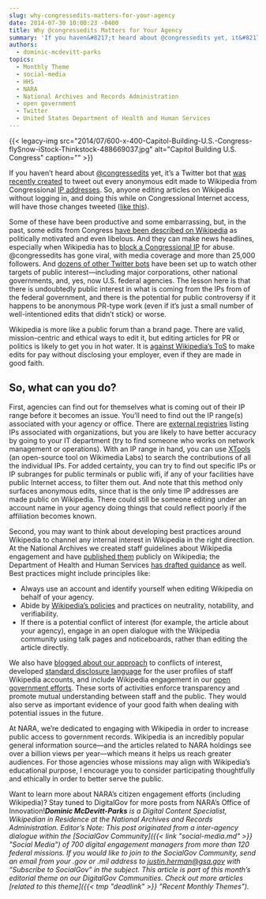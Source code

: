 ```yaml
---
slug: why-congressedits-matters-for-your-agency
date: 2014-07-30 10:00:23 -0400
title: Why @congressedits Matters for Your Agency
summary: 'If you haven&#8217;t heard about @congressedits yet, it&#8217;s a Twitter bot that was recently created to tweet out every anonymous edit made to Wikipedia from Congressional IP addresses. So, anyone editing articles on Wikipedia without logging in, and doing this while on Congressional Internet access, will have those changes tweeted (like this). Some of these'
authors:
  - dominic-mcdevitt-parks
topics:
  - Monthly Theme
  - social-media
  - HHS
  - NARA
  - National Archives and Records Administration
  - open government
  - Twitter
  - United States Department of Health and Human Services
---
```


{{< legacy-img src="2014/07/600-x-400-Capitol-Building-U.S.-Congress-flySnow-iStock-Thinkstock-488669037.jpg" alt="Capitol Building U.S. Congress" caption="" >}} 

If you haven&#8217;t heard about [@congressedits](https://twitter.com/congressedits) yet, it&#8217;s a Twitter bot that [was recently created](http://www.nytimes.com/2014/07/15/upshot/twitter-wikipedia-and-a-closer-eye-on-congress.html) to tweet out every anonymous edit made to Wikipedia from Congressional [IP addresses](http://www.us-cert.gov/Home-Network-Security#II-H). So, anyone editing articles on Wikipedia without logging in, and doing this while on Congressional Internet access, will have those changes tweeted ([like this](https://twitter.com/congressedits/status/492295958823456769)).

Some of these have been productive and some embarrassing, but, in the past, some edits from Congress [have been described on Wikipedia](https://en.wikipedia.org/wiki/Wikipedia:Congressional_staffer_edits) as politically motivated and even libelous. And they can make news headlines, especially when Wikipedia has to [block a Congressional IP](http://www.washingtonpost.com/blogs/the-switch/wp/2014/07/24/wikipedia-blocks-anonymous-edits-and-trolling-from-a-congressional-ip-address/) for abuse. @congressedits has gone viral, with media coverage and more than 25,000 followers. And [dozens of other Twitter bots](https://twitter.com/congressedits/following) have been set up to watch other targets of public interest—including major corporations, other national governments, and, yes, now U.S. federal agencies. The lesson here is that there is undoubtedly public interest in what is coming from the IPs from of the federal government, and there is the potential for public controversy if it happens to be anonymous PR-type work (even if it&#8217;s just a small number of well-intentioned edits that didn&#8217;t stick) or worse.

Wikipedia is more like a public forum than a brand page. There are valid, mission-centric and ethical ways to edit it, but editing articles for PR or politics is likely to get you in hot water. It is [against Wikipedia&#8217;s ToS](http://mashable.com/2014/06/20/wikipedia-rules-change/) to make edits for pay without disclosing your employer, even if they are made in good faith.

## So, what can you do?

First, agencies can find out for themselves what is coming out of their IP range before it becomes an issue. You’ll need to find out the IP range(s) associated with your agency or office. There are [external registries](http://whois.arin.net/ui/advanced.jsp) listing IPs associated with organizations, but you are likely to have better accuracy by going to your IT department (try to find someone who works on network management or operations). With an IP range in hand, you can use [XTools](http://tools.wmflabs.org/xtools/rangecontribs/) (an open-source tool on Wikimedia Labs) to search the contributions of all the individual IPs. For added certainty, you can try to find out specific IPs or IP subranges for public terminals or public wifi, if any of your facilities have public Internet access, to filter them out. And note that this method only surfaces anonymous edits, since that is the only time IP addresses are made public on Wikipedia. There could still be someone editing under an account name in your agency doing things that could reflect poorly if the affiliation becomes known.

Second, you may want to think about developing best practices around Wikipedia to channel any internal interest in Wikipedia in the right direction. At the National Archives we created staff guidelines about Wikipedia engagement and have [published them](https://en.wikipedia.org/wiki/Wikipedia:GLAM/National_Archives_and_Records_Administration/Guidelines) publicly on Wikipedia; the Department of Health and Human Services [has drafted guidance](http://www.hhs.gov/web/socialmedia/getting_started/wikipedia_guidance.html) as well. Best practices might include principles like:

  * Always use an account and identify yourself when editing Wikipedia on behalf of your agency.
  * Abide by [Wikipedia’s policies](https://en.wikipedia.org/wiki/Wikipedia:Core_content_policies) and practices on neutrality, notability, and verifiability.
  * If there is a potential conflict of interest (for example, the article about your agency), engage in an open dialogue with the Wikipedia community using talk pages and noticeboards, rather than editing the article directly.

We also have [blogged about our approach](http://blogs.archives.gov/online-public-access/?p=8502) to conflicts of interest, developed [standard disclosure language](https://en.wikipedia.org/wiki/Template:NARA_user_page) for the user profiles of staff Wikipedia accounts, and include Wikipedia engagement in our [open government efforts](http://www.archives.gov/open/open-government-plan-3.0.pdf). These sorts of activities enforce transparency and promote mutual understanding between staff and the public. They would also serve as important evidence of your good faith when dealing with potential issues in the future.

At NARA, we&#8217;re dedicated to engaging with Wikipedia in order to increase public access to government records. Wikipedia is an incredibly popular general information source—and the articles related to NARA holdings see over a billion views per year—which means it helps us reach greater audiences. For those agencies whose missions may align with Wikipedia&#8217;s educational purpose, I encourage you to consider participating thoughtfully and ethically in order to better serve the public.

Want to learn more about NARA’s citizen engagement efforts (including Wikipedia)? Stay tuned to DigitalGov for more posts from NARA’s Office of Innovation!_**Dominic McDevitt-Parks** is a Digital Content Specialist, Wikipedian in Residence at the National Archives and Records Administration._
_Editor&#8217;s Note: This post originated from a inter-agency dialogue within the [SocialGov Community]({{< link "social-media.md" >}} "Social Media") of 700 digital engagement managers from more than 120 federal missions. If you would like to join to the SocialGov Community, send an email from your .gov or .mil address to [justin.herman@gsa.gov](mailto:%20justin.herman@gsa.gov) with &#8220;Subscribe to SocialGov&#8221; in the subject._ _This article is part of this month&#8217;s editorial theme on our DigitalGov Communities. Check out more articles [related to this theme]({{< tmp "deadlink" >}} "Recent Monthly Themes")._
